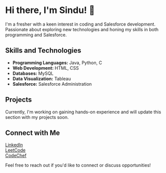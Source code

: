 # Hi there,                                                             I'm <strong>Sindu</strong>! 👋

I'm a fresher with a keen interest in coding and Salesforce development. Passionate about exploring new technologies and honing my skills in both programming and Salesforce.

## Skills and Technologies

<ul>
  <li><strong>Programming Languages:</strong> Java, Python, C</li>
  <li><strong>Web Development:</strong> HTML, CSS</li>
  <li><strong>Databases:</strong> MySQL</li>
  <li><strong>Data Visualization:</strong> Tableau</li>
  <li><strong>Salesforce:</strong> Salesforce Administration</li>
</ul>

## Projects

<p>Currently, I'm working on gaining hands-on experience and will update this section with my projects soon.</p>

## Connect with Me

<p>
  <a href="https://www.linkedin.com/in/saisindusrig" target="_blank">LinkedIn</a> <br>
  <a href="https://leetcode.com/SaiSinduSri" target="_blank">LeetCode</a><br>
  <a href="https://www.codechef.com/users/saisindusri" target="_blank">CodeChef</a>
</p>

Feel free to reach out if you'd like to connect or discuss opportunities!

<!---
saisindusrig/saisindusrig is a ✨ special ✨ repository because its `README.md` (this file) appears on your GitHub profile.
You can click the Preview link to take a look at your changes.
--->
